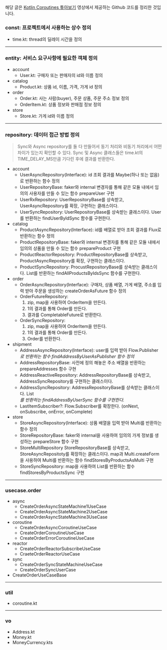 해당 글은 [Kotlin Coroutines 톺아보기](https://www.youtube.com/watch?v=eJF60hcz3EU) 영상에서 제공하는 Github 코드를 정리한 것입니다.

### const: 프로젝트에서 사용하는 상수 정의
 - time.kt: thread의 딜레이 시간을 정의
---
### entity: 서비스 요구사항에 필요한 객체 정의
 - account
	 - User.kt: 구매자 또는 판매자의 id와 이름 정의
- catalog
	- Product.kt: 상품 id, 이름, 가격, 가게 id 정의
- order
	- Order.kt: 사는 사람(buyer), 주문 상품, 주문 주소 정보 정의
	- OrderItem.kt: 상품 정보와 판매점 정보 정의
- store
	- Store.kt: 가게 id와 이름 정의
---
### repository: 데이터 접근 방법 정의
> Sync와 Async repository를 둘 다 만들어서 동기 처리와 비동기 처리에서 어떤 차이가 있는지 확인할 수 있다.
> Sync 및 Async 클래스들은 time.kt의 TIME_DELAY_MS만큼 기다린 후에 결과를 반환한다.
- account
	- UserAsyncRepository(Interface): id 조회 결과를 Maybe(하나 또는 없음)로 반환하는 함수 정의
	- UserRepositoryBase: faker와 internal 변경자를 통해 같은 모듈 내에서 임의의 사용자를 만들 수 있는 함수 prepareUser 구현
	- UserRxRepository: UserRepositoryBase를 상속받고, UserAsyncRepository를 확장, 구현하는 클래스이다.
	- UserSyncRepository: UserRepositoryBase를 상속받는 클래스이다. User를 반환하는 findUserByIdSync 함수를 구현한다.
- catalog
	- ProductAsyncRepository(Interface): id를 배열로 받아 조회 결과를 Flux로 반환하는 함수 정의
	- ProductRepositoryBase: faker와 internal 변경자를 통해 같은 모듈 내에서 임의의 상품을 만들 수 있는 함수 prepareProduct 구현
	- ProductReactorRepository: ProductRepositoryBase를 상속받고, ProductAsyncRepository를 확장, 구현하는 클래스이다.
	- ProductSyncRepository: ProcustRepositoryBase를 상속받는 클래스이다. List<Product>를 반환하는 findAllProductsByIdsSync 함수를 구현한다.
- order
	- OrderAsyncRepository(Interface): 구매자, 상품 배열, 가게 배열, 주소를 입력 받아 주문을 생성하는 createOrderAsFuture 함수 정의
	- OrderFutureRepository:
		1. zip, map을 사용하여 OrderItem을 만든다.
		2. 1의 결과를 통해 Order를 만든다.
		3. 결과를 CompletableFuture<Order>로 반환한다.
	- OrderSyncRepository: 
		1. zip, map을 사용하여 OrderItem을 만든다.
		2. 1의 결과를 통해 Order를 만든다.
		3. Order를 반환한다.
- shipment
	- AddressAsyncRepository(Interface): user를 입력 받아 Flow.Publisher<Address>로 반환하는 함수 findAddressByUserAsPublisher 함수 정의
	- AddressRepositoryBase: 사전에 정의 해놓은 주소 배열을 반환하는 prepareAddresses 함수 구현
	- AddressReactiveRepository: AddressRepositoryBase를 상속받고, AddressSyncRepository를 구현하는 클래스이다.
	- AddressSyncRepository: AddressRepositoryBase를 상속받는 클래스이다. List<Address>를 반환하는 findAddressByUserSync 함수를 구현한다.
	- LastItemSubscriber?: Flow.Subscriber를 확장한다. (onNext, onSubscribe, onError, onComplete)
- store
	- StoreAsyncRepository(Interface): 상품 배열을 입력 받아 Multi<Store>를 반환하는 함수 정의
	- StoreRepositoryBase: faker와 internal을 사용하여 임의의 가게 정보를 생성하는 prepareStore 함수 구현
	- StoreMultiRepository StoreRepositoryBase를 상속받고, StoreAsyncRepositoty를 확장하는 클래스이다. map과 Multi.createForm을 사용하여 Multi<Store>를 반환하는 함수 findStoresByProductsAsMulti 구현
	- StoreSyncRepository: map을 사용하여 List<Store>를 반환하는 함수 findStoresByProductsSync 구현
---
### usecase.order
- async
	- CreateOrderAsyncStateMachine1UseCase
	- CreateOrderAsyncStateMachine2UseCase
	- CreateOrderAsyncStateMachine3UseCase
- coroutine
	- CreateOrderAsyncCoroutineUseCase
	- CreateOrderCoroutineUseCase
	- CreateOrderErrorCoroutineUseCase
- reactor
	- CreateOrderReactorSubscribeUseCase
	- CraeteOrderReactorUseCase
- sync
	- CreateOrderSyncStateMachineUseCase
	- CreateOrderSyncUserCase
- CreateOrderUseCaseBase
---
### util
- coroutine.kt
--- 
### vo
- Address.kt
- Money.kt
- MoneyCurrency.kts